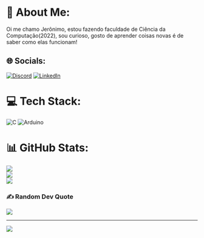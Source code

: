 # 💫 About Me:
Oi me chamo Jerônimo, estou fazendo faculdade de Ciência da Computação(2022), sou curioso, gosto de aprender coisas novas é de saber como elas funcionam!


## 🌐 Socials:
[![Discord](https://img.shields.io/badge/Discord-%237289DA.svg?logo=discord&logoColor=white)](htttps://discord.gg/Jerônimo#0725) [![LinkedIn](https://img.shields.io/badge/LinkedIn-%230077B5.svg?logo=linkedin&logoColor=white)](https://linkedin.com/in/https://www.linkedin.com/in/jer%C3%B4nimo-noleto-91b251249/) 

# 💻 Tech Stack:
![C](https://img.shields.io/badge/c-%2300599C.svg?style=for-the-badge&logo=c&logoColor=white) ![Arduino](https://img.shields.io/badge/-Arduino-00979D?style=for-the-badge&logo=Arduino&logoColor=white)
# 📊 GitHub Stats:
![](https://github-readme-stats.vercel.app/api?username=JeronimoNP&theme=radical&hide_border=false&include_all_commits=false&count_private=false)<br/>
![](https://github-readme-streak-stats.herokuapp.com/?user=JeronimoNP&theme=radical&hide_border=false)<br/>
![](https://github-readme-stats.vercel.app/api/top-langs/?username=JeronimoNP&theme=radical&hide_border=false&include_all_commits=false&count_private=false&layout=compact)

### ✍️ Random Dev Quote
![](https://quotes-github-readme.vercel.app/api?type=horizontal&theme=radical)

---
[![](https://visitcount.itsvg.in/api?id=JeronimoNP&icon=0&color=3)](https://visitcount.itsvg.in)

<!-- Proudly created with GPRM ( https://gprm.itsvg.in ) -->
